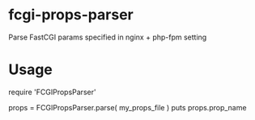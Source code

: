 fcgi-props-parser
=================

Parse FastCGI params specified in nginx + php-fpm setting


Usage
=====
require 'FCGIPropsParser'

props = FCGIPropsParser.parse( my_props_file )
puts props.prop_name
